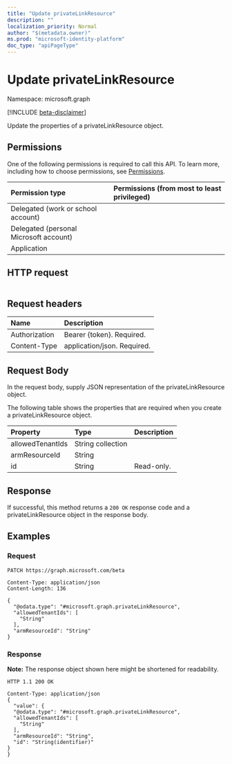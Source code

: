 ```yaml
---
title: "Update privateLinkResource"
description: ""
localization_priority: Normal
author: "$(metadata.owner)"
ms.prod: "microsoft-identity-platform"
doc_type: "apiPageType"
---
```


# Update privateLinkResource

Namespace: microsoft.graph

[!INCLUDE [beta-disclaimer](../../includes/beta-disclaimer.md)]

Update the properties of a privateLinkResource object.

## Permissions

One of the following permissions is required to call this API. To learn more, including how to choose permissions, see [Permissions](/graph/permissions-reference).

| Permission type                        | Permissions (from most to least privileged) |
| :------------------------------------- | :------------------------------------------ |
| Delegated (work or school account)     |                                             |
| Delegated (personal Microsoft account) |                                             |
| Application                            |                                             |

## HTTP request

<!-- {
  "blockType": "ignored"
}
-->

```http

```

## Request headers

| Name          | Description                 |
| :------------ | :-------------------------- |
| Authorization | Bearer {token}. Required.   |
| Content-Type  | application/json. Required. |

## Request Body

In the request body, supply JSON representation of the privateLinkResource object.

<!-- Actions and Functions -->

<!-- CRUD Methods -->

The following table shows the properties that are required when you create a privateLinkResource object.

| Property         | Type              | Description |
| :--------------- | :---------------- | :---------- |
| allowedTenantIds | String collection |             |
| armResourceId    | String            |             |
| id               | String            | Read-only.  |

## Response

If successful, this method returns a `200 OK` response code and a privateLinkResource object in the response body.

## Examples

### Request

<!-- {
  "blockType": "request",
  "name": "update_privatelinkresource"
}
-->

```http
PATCH https://graph.microsoft.com/beta

Content-Type: application/json
Content-Length: 136

{
  "@odata.type": "#microsoft.graph.privateLinkResource",
  "allowedTenantIds": [
    "String"
  ],
  "armResourceId": "String"
}

```

### Response

**Note:** The response object shown here might be shortened for readability.

<!-- {
  "blockType": "response",
  "truncated": true,
  "@odata.type": "Microsoft.DirectoryServices.privateLinkResource"
}
-->

```http
HTTP 1.1 200 OK

Content-Type: application/json
{
  "value": {
  "@odata.type": "#microsoft.graph.privateLinkResource",
  "allowedTenantIds": [
    "String"
  ],
  "armResourceId": "String",
  "id": "String(identifier)"
}
}

```
